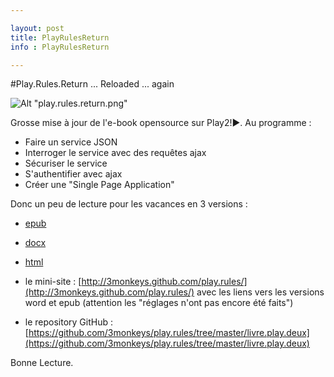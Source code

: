 ```yaml
---

layout: post
title: PlayRulesReturn
info : PlayRulesReturn

---
```


#Play.Rules.Return ... Reloaded ... again

![Alt "play.rules.return.png"](https://github.com/k33g/k33g.github.com/raw/master/images/play.rules.return.png)

Grosse mise à jour de l'e-book opensource sur Play2!►. Au programme :

- Faire un service JSON
- Interroger le service avec des requêtes ajax
- Sécuriser le service
- S'authentifier avec ajax
- Créer une "Single Page Application"

Donc un peu de lecture pour les vacances en 3 versions :

- [epub](https://github.com/3monkeys/play.rules/raw/master/livre.play.deux/play2.rules.return.epub)
- [docx](https://github.com/3monkeys/play.rules/raw/master/livre.play.deux/play2.rules.return.docx)
- [html](http://3monkeys.github.com/play.rules/livre.play.deux.web/play2.rules.return.html)


- le mini-site : [http://3monkeys.github.com/play.rules/](http://3monkeys.github.com/play.rules/) avec les liens vers les versions word et epub (attention les "réglages n'ont pas encore été faits")
- le repository GitHub : [https://github.com/3monkeys/play.rules/tree/master/livre.play.deux](https://github.com/3monkeys/play.rules/tree/master/livre.play.deux)

Bonne Lecture.
